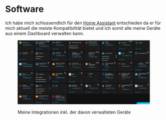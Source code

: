 # Software

Ich habe mich schlussendlich für den [Home Assistant](https://www.home-assistant.io/) entschieden da er für mich aktuell die meiste Kompatibilität bietet und ich somit alle meine Geräte aus einem Dashboard verwalten kann.

<figure><img src="../../.gitbook/assets/image (1) (1).png" alt=""><figcaption><p>Meine Integrationen inkl. der davon verwalteten Geräte</p></figcaption></figure>
